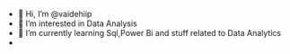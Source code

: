 - 👋 Hi, I’m @vaidehiip
- 👀 I’m interested in Data Analysis
- 🌱 I’m currently learning Sql,Power Bi and stuff related to Data Analytics
- 


<!---
vaidehiip/vaidehiip is a ✨ special ✨ repository because its `README.md` (this file) appears on your GitHub profile.
You can click the Preview link to take a look at your changes.
--->
